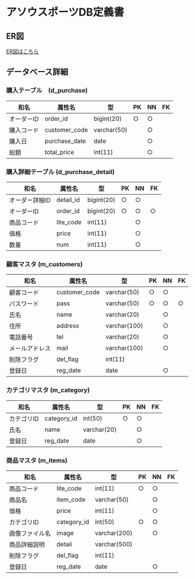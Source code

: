 # アソウスポーツDB定義書
## ER図
[ER図はこちら](https://github.com/Aso2001196/2021sys-design/blob/main/ER2_all.md "ER図はこちら")
## データベース詳細

### 購入テーブル　(d_purchase)
|和名|属性名|型|PK|NN|FK|
|---|-------|-------|---|---|---|
|オーダーID|order_id|bigint(20)|○|○||
|購入コード|customer_code|varchar(50)||○||
|購入日|purchase_date|date||○||
|総額|total_price|int(11)||○||

### 購入詳細テーブル (d_purchase_detail)
|和名|属性名|型|PK|NN|FK|
|---|-------|-------|---|---|---|
|オーダー詳細ID|detail_id|bigint(20)|○|○||
|オーダーID|order_id|bigint(20)|○|○|○|
|商品コード|lite_code|int(11)||○||
|価格|price|int(11)||○||
|数量|num|int(11)||○||

### 顧客マスタ (m_customers)
|和名|属性名|型|PK|NN|FK|
|---|-------|-------|---|---|---|
|顧客コード|customer_code|varchar(50)|○|○||
|パスワード|pass|varchar(50)|○|○|○|
|氏名|name|varchar(20)||○||
|住所|address|varchar(100)||○||
|電話番号|tel|varchar(20)||○||
|メールアドレス|mail|varchar(100)||○||
|削除フラグ|del_flag|int(11)||||
|登録日|reg_date|date||○||

### カテゴリマスタ (m_category)
|和名|属性名|型|PK|NN|FK|
|---|-------|-------|---|---|---|
|カテゴリID|category_id|int(50)|○|○||
|氏名|name|varchar(20)||○||
|登録日|reg_date|date||○||

### 商品マスタ (m_items)
|和名|属性名|型|PK|NN|FK|
|---|-------|-------|---|---|---|
|商品コード|lite_code|int(11)|○|○||
|商品名|item_code|varchar(50)||○||
|価格|price|int(11)||○||
|カテゴリID|category_id|int(50)|○|○||
|画像ファイル名|image|varchar(200)||○||
|商品詳細説明|detail|varchar(500)||||
|削除フラグ|del_flag|int(11)||||
|登録日|reg_date|date||○||

